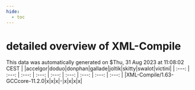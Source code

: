 ```yaml
---
hide:
  - toc
---
```


detailed overview of XML-Compile
================================


This data was automatically generated on $Thu, 31 Aug 2023 at 11:08:02 CEST
| |accelgor|doduo|donphan|gallade|joltik|skitty|swalot|victini|
| :---: | :---: | :---: | :---: | :---: | :---: | :---: | :---: | :---: |
|XML-Compile/1.63-GCCcore-11.2.0|x|x|x|-|x|x|x|x|
